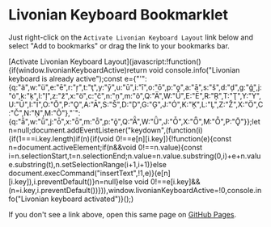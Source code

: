 # Livonian Keyboard Bookmarklet

Just right-click on the `Activate Livonian Keyboard Layout` link below and select "Add to bookmarks" or drag the link to your bookmarks bar.

[Activate Livonian Keyboard Layout](javascript:!function(){if(window.livonianKeyboardActive)return void console.info("Livonian keyboard is already active");const e={"'":{q:"ä",w:"ü",e:"ē",r:"ŗ",t:"ţ",y:"ȳ",u:"ū",i:"ī",o:"ō",p:"ǫ",a:"ā",s:"š",d:"ḑ",g:"ģ",j:"ȯ",k:"ķ",l:"ļ",z:"ž",x:"ö",c:"č",n:"ņ",m:"õ",Q:"Ä",W:"Ü",E:"Ē",R:"Ŗ",T:"Ţ",Y:"Ȳ",U:"Ū",I:"Ī",O:"Ō",P:"Ǫ",A:"Ā",S:"Š",D:"Ḑ",G:"Ģ",J:"Ȯ",K:"Ķ",L:"Ļ",Z:"Ž",X:"Ö",C:"Č",N:"Ņ",M:"Õ"},"`":{q:"ǟ",w:"ǖ",j:"ȱ",x:"ȫ",m:"ȭ",p:"ǭ",Q:"Ǟ",W:"Ǖ",J:"Ȱ",X:"Ȫ",M:"Ȭ",P:"Ǭ"}};let n=null;document.addEventListener("keydown",(function(i){if(1===i.key.length)if(n){if(void 0!==e[n][i.key]){!function(e){const n=document.activeElement;if(n&&void 0!==n.value){const i=n.selectionStart,t=n.selectionEnd;n.value=n.value.substring(0,i)+e+n.value.substring(t),n.setSelectionRange(i+1,i+1)}else document.execCommand("insertText",!1,e)}(e[n][i.key]),i.preventDefault()}n=null}else void 0!==e[i.key]&&(n=i.key,i.preventDefault())})),window.livonianKeyboardActive=!0,console.info("Livonian keyboard activated")}();)

If you don't see a link above, open this same page on [GitHub Pages](https://reinis-zumbergs.github.io/livonian-keyboard/bookmarklet/BOOKMARKLET.html).
